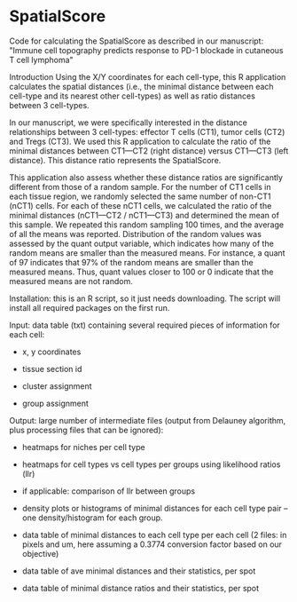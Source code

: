 # SpatialScore
Code for calculating the SpatialScore as described in our manuscript: "Immune cell topography predicts response to PD-1 blockade in cutaneous T cell lymphoma"

Introduction
Using the X/Y coordinates for each cell-type, this R application calculates the spatial distances (i.e., the minimal distance between each cell-type and its nearest other cell-types) as well as ratio distances between 3 cell-types.

In our manuscript, we were specifically interested in the distance relationships between 3 cell-types: effector T cells (CT1), tumor cells (CT2) and Tregs (CT3). We used this R application to calculate the ratio of the minimal distances between CT1—CT2 (right distance) versus CT1—CT3 (left distance). This distance ratio represents the SpatialScore.

This application also assess whether these distance ratios are significantly different from those of a random sample. For the number of CT1 cells in each tissue region, we randomly selected the same number of non-CT1 (nCT1) cells. For each of these nCT1 cells, we calculated the ratio of the minimal distances (nCT1—CT2 / nCT1—CT3) and determined the mean of this sample. We repeated this random sampling 100 times, and the average of all the means was reported. Distribution of the random values was assessed by the quant output variable, which indicates how many of the random means are smaller than the measured means. For instance, a quant of 97 indicates that 97% of the random means are smaller than the measured means. Thus, quant values closer to 100 or 0 indicate that the measured means are not random.

Installation: this is an R script, so it just needs downloading. The script will install all required packages on the first run.

Input: data table (txt) containing several required pieces of information for each cell:

  - x, y coordinates

  - tissue section id

  - cluster assignment

  - group assignment

Output: large number of intermediate files (output from Delauney algorithm, plus processing files that can be ignored):

  - heatmaps for niches per cell type

  - heatmaps for cell types vs cell types per groups using likelihood ratios (llr)
  
  - if applicable: comparison of llr between groups
  
  - density plots or histograms of minimal distances for each cell type pair – one density/histogram for each group.

  - data table of minimal distances to each cell type per each cell (2 files: in pixels and um, here assuming a 0.3774 conversion factor based on our objective)

  - data table of ave minimal distances and their statistics, per spot

  - data table of minimal distance ratios and their statistics, per spot
